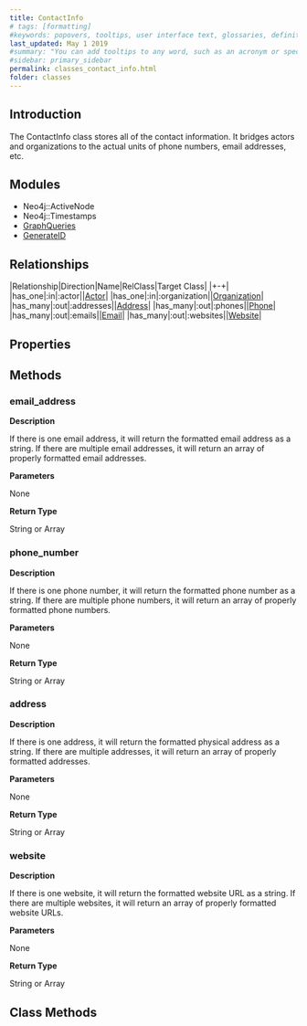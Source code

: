 ```yaml
---
title: ContactInfo
# tags: [formatting]
#keywords: popovers, tooltips, user interface text, glossaries, definitions
last_updated: May 1 2019
#summary: "You can add tooltips to any word, such as an acronym or specialized term. Tooltips work well for glossary definitions, because you don't have to keep repeating the definition, nor do you assume the reader already knows the word's meaning."
#sidebar: primary_sidebar
permalink: classes_contact_info.html
folder: classes
---
```


## Introduction

The ContactInfo class stores all of the contact information. It bridges actors and organizations to the actual units of phone numbers, email addresses, etc.

## Modules

* Neo4j::ActiveNode
* Neo4j::Timestamps
* [GraphQueries](/modules_graph_queries.html)
* [GenerateID](/modules_generate_id)

## Relationships

|Relationship|Direction|Name|RelClass|Target Class|
|+-+|
|has_one|:in|:actor||[Actor](/classes_actor.html)|
|has_one|:in|:organization||[Organization](/classes_organization.html)|
|has_many|:out|:addresses||[Address](/classes_address.html)|
|has_many|:out|:phones||[Phone](/classes_phone.html)|
|has_many|:out|:emails||[Email](/classes_email.html)|
|has_many|:out|:websites||[Website](/classes_website.html)|

## Properties

## Methods

### email_address

__Description__

If there is one email address, it will return the formatted email address as a string. If there are multiple email addresses, it will return an array of properly formatted email addresses.

__Parameters__

None

__Return Type__

String or Array

### phone_number

__Description__

If there is one phone number, it will return the formatted phone number as a string. If there are multiple phone numbers, it will return an array of properly formatted phone numbers.

__Parameters__

None

__Return Type__

String or Array

### address

__Description__

If there is one address, it will return the formatted physical address as a string. If there are multiple addresses, it will return an array of properly formatted addresses.

__Parameters__

None

__Return Type__

String or Array

### website

__Description__

If there is one website, it will return the formatted website URL as a string. If there are multiple websites, it will return an array of properly formatted website URLs.

__Parameters__

None

__Return Type__

String or Array

## Class Methods
